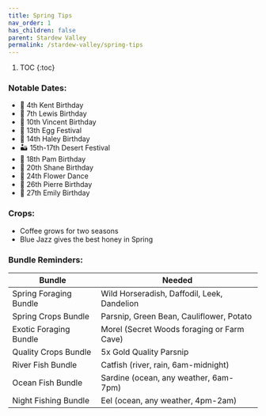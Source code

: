 ```yaml
---
title: Spring Tips
nav_order: 1
has_children: false
parent: Stardew Valley
permalink: /stardew-valley/spring-tips
---
```

1. TOC
{:toc}

### Notable Dates:
- 🎉 4th Kent Birthday
- 🎉 7th Lewis Birthday
- 🎉 10th Vincent Birthday
- 🥚 13th Egg Festival
- 🎉 14th Haley Birthday
- 🏜️ 15th-17th Desert Festival
- 🎉 18th Pam Birthday
- 🎉 20th Shane Birthday
- 🌼 24th Flower Dance
- 🎉 26th Pierre Birthday
- 🎉 27th Emily Birthday

### Crops:
- Coffee grows for two seasons
- Blue Jazz gives the best honey in Spring

### Bundle Reminders:

| Bundle | Needed |
|-|-|
| Spring Foraging Bundle | Wild Horseradish, Daffodil, Leek, Dandelion |
| Spring Crops Bundle | Parsnip, Green Bean, Cauliflower, Potato |
| Exotic Foraging Bundle | Morel (Secret Woods foraging or Farm Cave) |
| Quality Crops Bundle | 5x Gold Quality Parsnip |
| River Fish Bundle | Catfish (river, rain, 6am-midnight) |
| Ocean Fish Bundle | Sardine (ocean, any weather, 6am-7pm) |
| Night Fishing Bundle | Eel (ocean, any weather, 4pm-2am) |